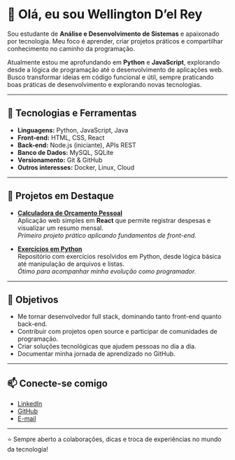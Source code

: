 # 👋 Olá, eu sou Wellington D’el Rey  

Sou estudante de **Análise e Desenvolvimento de Sistemas** e apaixonado por tecnologia. Meu foco é aprender, criar projetos práticos e compartilhar conhecimento no caminho da programação.  

Atualmente estou me aprofundando em **Python** e **JavaScript**, explorando desde a lógica de programação até o desenvolvimento de aplicações web. Busco transformar ideias em código funcional e útil, sempre praticando boas práticas de desenvolvimento e explorando novas tecnologias.  

---

## 🚀 Tecnologias e Ferramentas
- **Linguagens:** Python, JavaScript, Java  
- **Front-end:** HTML, CSS, React  
- **Back-end:** Node.js (iniciante), APIs REST  
- **Banco de Dados:** MySQL, SQLite  
- **Versionamento:** Git & GitHub  
- **Outros interesses:** Docker, Linux, Cloud  

---

## 📌 Projetos em Destaque
- **[Calculadora de Orçamento Pessoal](https://github.com/delrey88/finance-app)**  
  Aplicação web simples em **React** que permite registrar despesas e visualizar um resumo mensal.  
  *Primeiro projeto prático aplicando fundamentos de front-end.*  

- **[Exercícios em Python](https://github.com/delrey88/python-exercicios)**  
  Repositório com exercícios resolvidos em Python, desde lógica básica até manipulação de arquivos e listas.  
  *Ótimo para acompanhar minha evolução como programador.*  

---

## 🎯 Objetivos
- Me tornar desenvolvedor full stack, dominando tanto front-end quanto back-end.  
- Contribuir com projetos open source e participar de comunidades de programação.  
- Criar soluções tecnológicas que ajudem pessoas no dia a dia.  
- Documentar minha jornada de aprendizado no GitHub.  

---

## 📫 Conecte-se comigo
- [LinkedIn](https://[linkedin.com/in/wellington-d-el-rey-7736a7381/)
- [GitHub](https://github.com/delrey88)  
- [E-mail](wellingtondelrey@gmail.com)  

---

⭐ Sempre aberto a colaborações, dicas e troca de experiências no mundo da tecnologia!  

